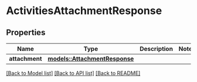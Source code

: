 # ActivitiesAttachmentResponse

## Properties

Name | Type | Description | Notes
------------ | ------------- | ------------- | -------------
**attachment** | [**models::AttachmentResponse**](AttachmentResponse.md) |  | 

[[Back to Model list]](../README.md#documentation-for-models) [[Back to API list]](../README.md#documentation-for-api-endpoints) [[Back to README]](../README.md)


